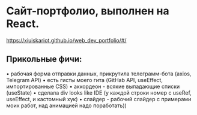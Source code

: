 # Сайт-портфолио, выполнен на React.
https://xiuiskariot.github.io/web_dev_portfolio/#/
## Прикольные фичи:
• рабочая форма отправки данных, прикрутила телеграмм-бота (axios, Telegram API)
• есть гисты моего гита (GitHab API, useEffect, импортированные CSS)
• аккордеон - всякие выпадающие списки (useState)
• сделала div looks like IDE (у каждой строки номер с useRef, useEffect, и кастомный хук)
• слайдер - рабочий слайдер с примерами моих работ, над анимацией надо поработать))